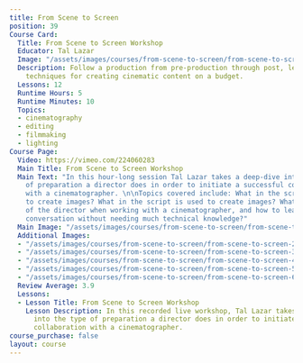 ```yaml
---
title: From Scene to Screen
position: 39
Course Card:
  Title: From Scene to Screen Workshop
  Educator: Tal Lazar
  Image: "/assets/images/courses/from-scene-to-screen/from-scene-to-screen.jpg"
  Description: Follow a production from pre-production through post, learning professional
    techniques for creating cinematic content on a budget.
  Lessons: 12
  Runtime Hours: 5
  Runtime Minutes: 10
  Topics:
  - cinematography
  - editing
  - filmmaking
  - lighting
Course Page:
  Video: https://vimeo.com/224060283
  Main Title: From Scene to Screen Workshop
  Main Text: "In this hour-long session Tal Lazar takes a deep-dive into the type
    of preparation a director does in order to initiate a successful collaboration
    with a cinematographer. \n\nTopics covered include: What in the script is used
    to create images? What in the script is used to create images? What is the role
    of the director when working with a cinematographer, and how to lead a creative
    conversation without needing much technical knowledge?"
  Main Image: "/assets/images/courses/from-scene-to-screen/from-scene-to-screen-1.jpg"
  Additional Images:
  - "/assets/images/courses/from-scene-to-screen/from-scene-to-screen-2.jpg"
  - "/assets/images/courses/from-scene-to-screen/from-scene-to-screen-3.jpg"
  - "/assets/images/courses/from-scene-to-screen/from-scene-to-screen-4.jpg"
  - "/assets/images/courses/from-scene-to-screen/from-scene-to-screen-5.jpg"
  - "/assets/images/courses/from-scene-to-screen/from-scene-to-screen-6.jpg"
  Review Average: 3.9
  Lessons:
  - Lesson Title: From Scene to Screen Workshop
    Lesson Description: In this recorded live workshop, Tal Lazar takes a deep-dive
      into the type of preparation a director does in order to initiate a successful
      collaboration with a cinematographer.
course_purchase: false
layout: course
---
```


